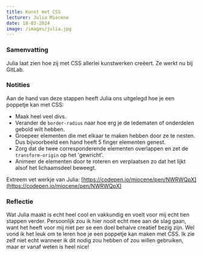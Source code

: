```yaml
---
title: Kunst met CSS
lecturer: Julia Miocene
date: 18-03-2024
image: /images/julia.jpg
---
```


### Samenvatting

Julia laat zien hoe zij met CSS allerlei kunstwerken creëert. Ze werkt nu bij GitLab.

### Notities

Aan de hand van deze stappen heeft Julia ons uitgelegd hoe je een poppetje kan met CSS:

- Maak heel veel divs.
- Verander de `border-radius` naar hoe erg je de ledematen of onderdelen gebold wilt hebben.
- Groepeer elementen die met elkaar te maken hebben door ze te nesten. Dus bijvoorbeeld een hand heeft 5 finger
  elementen genest.
- Zorg dat de twee corresponderende elementen overlappen en zet de `transform-origin` op het 'gewricht'.
- Animeer de elementen door te roteren en verplaatsen zo dat het lijkt alsof het lichaamsdeel beweegt.

Extreem vet werkje van Julia: [https://codepen.io/miocene/pen/NWRWQpX](https://codepen.io/miocene/pen/NWRWQpX)

### Reflectie

Wat Julia maakt is echt heel cool en vakkundig en voelt voor mij echt tien stappen verder. Persoonlijk zou ik hier nooit
echt mee aan de slag gaan, want het heeft voor mij niet per se een doel behalve creatief bezig zijn. Wel vond ik het
leuk om te leren hoe je een poppetje kan maken met CSS. Ik zie zelf niet echt wanneer ik dit nodig zou hebben of zou
willen gebruiken, maar er vanaf weten is heel nice!